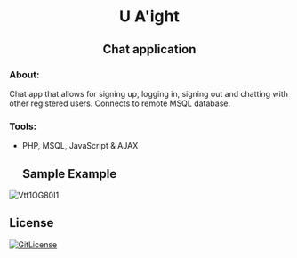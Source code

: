 <!-- PROJECT TITLE -->
  <h1 align="center">U A'ight</h1>
 <h2 2 align="center">
    Chat application
    <br />
    </h2>

### About:
Chat app that allows for signing up, logging in, signing out and chatting with other registered users. Connects to remote MSQL database.

### Tools:
* PHP, MSQL, JavaScript & AJAX
   
  ## Sample Example
![Vtf1OG80I1](https://user-images.githubusercontent.com/19821445/131676058-90313347-787c-47bf-9773-becad62df1df.gif)

## License
[![GitLicense](https://gitlicense.com/badge/sajustsmile/CS50w-Google-Search-app--HTML-CSS-work)](https://github.com/sandramsc/U-Aight-Chat-app--PHP-work/edit/blob/main/LICENSE)
